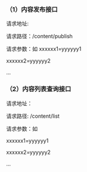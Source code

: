 ### （1）内容发布接口
请求地址: 

请求路径：/content/publish

请求参数：如
xxxxxx1=yyyyyy1

xxxxxx2=yyyyyy2

...


### （2）内容列表查询接口
请求地址：

请求路径: /content/list

请求参数：如

xxxxxx1=yyyyyy1

xxxxxx2=yyyyyy2

...
